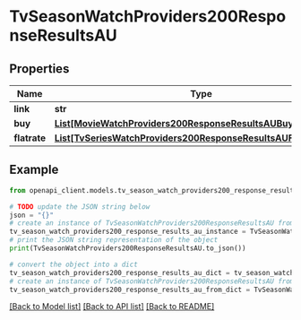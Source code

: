 # TvSeasonWatchProviders200ResponseResultsAU


## Properties

Name | Type | Description | Notes
------------ | ------------- | ------------- | -------------
**link** | **str** |  | [optional] 
**buy** | [**List[MovieWatchProviders200ResponseResultsAUBuyInner]**](MovieWatchProviders200ResponseResultsAUBuyInner.md) |  | [optional] 
**flatrate** | [**List[TvSeriesWatchProviders200ResponseResultsAUFlatrateInner]**](TvSeriesWatchProviders200ResponseResultsAUFlatrateInner.md) |  | [optional] 

## Example

```python
from openapi_client.models.tv_season_watch_providers200_response_results_au import TvSeasonWatchProviders200ResponseResultsAU

# TODO update the JSON string below
json = "{}"
# create an instance of TvSeasonWatchProviders200ResponseResultsAU from a JSON string
tv_season_watch_providers200_response_results_au_instance = TvSeasonWatchProviders200ResponseResultsAU.from_json(json)
# print the JSON string representation of the object
print(TvSeasonWatchProviders200ResponseResultsAU.to_json())

# convert the object into a dict
tv_season_watch_providers200_response_results_au_dict = tv_season_watch_providers200_response_results_au_instance.to_dict()
# create an instance of TvSeasonWatchProviders200ResponseResultsAU from a dict
tv_season_watch_providers200_response_results_au_from_dict = TvSeasonWatchProviders200ResponseResultsAU.from_dict(tv_season_watch_providers200_response_results_au_dict)
```
[[Back to Model list]](../README.md#documentation-for-models) [[Back to API list]](../README.md#documentation-for-api-endpoints) [[Back to README]](../README.md)


